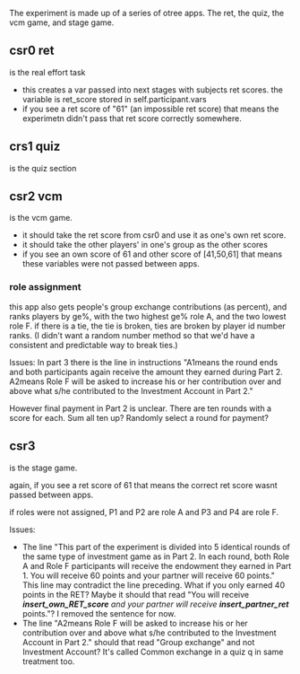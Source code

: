 

The experiment is made up of a series of otree apps. The ret, the quiz, the vcm game, and stage game. 




## csr0 ret 
is the real effort task
- this creates a var passed into next stages with subjects ret scores. the variable is ret_score stored in self.participant.vars 
- if you see a ret score of "61" (an impossible ret score) that means the experimetn didn't pass that ret score correctly somewhere. 



## crs1 quiz 
is the quiz section

## csr2 vcm
is the vcm game. 
- it should take the ret score from csr0 and use it as one's own ret score. 
- it should take the other players' in one's group as the other scores
- if you see an own score of 61 and other score of [41,50,61] that means these variables were not passed between apps. 

### role assignment
this app also gets people's group exchange contributions (as percent), and ranks players by ge%, with the two highest ge% role A, and the two lowest role F. 
if there is a tie, the tie is broken, ties are broken by player id number ranks. (I didn't want a random number method so that we'd have a consistent and predictable way to break ties.)

Issues: 
In part 3 there is the line in instructions "A1means the round ends and both participants again receive the amount they earned during Part 2. A2means Role F will be asked to increase his or her contribution over and above what s/he contributed to the Investment Account in Part 2."

However final payment in Part 2 is unclear. There are ten rounds with a score for each. Sum all ten up? Randomly select a round for payment? 

## csr3
is the stage game. 

again, if you see a ret score of 61 that means the correct ret score wasnt passed between apps. 

if roles were not assigned, P1 and P2 are role A and P3 and P4 are role F. 

Issues:
- The line "This part of the experiment is divided into 5 identical rounds of the same type of investment game as in Part 2. In each round, both Role A and Role F participants will receive the endowment they earned in Part 1. You will receive 60 points and your partner will receive 60 points." 
 This line may contradict the line preceding. What if you only earned 40 points in the RET? 
 Maybe it should that read "You will receive ___insert_own_RET_score__ and your partner will receive __insert_partner_ret___ points."? I removed the sentence for now.
- The line "A2means Role F will be asked to increase his or her contribution over and above what s/he contributed to the Investment Account in Part 2." should that read "Group exchange" and not Investment Account? It's called Common exchange in a quiz q in same treatment too. 